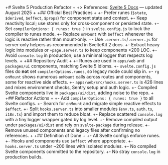 +# Svelte 5 Production Refactor
+
+> References: [Svelte 5 Docs](https://svelte.dev/docs) — updated August 2025
+
+## Official Best Practices
+
+- Prefer runes (`$state`, `$derived`, `$effect`, `$props`) for component state and context.
+- Keep reactivity local; use stores only for cross‑component or persisted state.
+- Set `compilerOptions: { runes: true }` in `svelte.config.js` to lock the compiler to runes mode.
+- Replace `onMount` with `$effect` whenever the logic is reactive rather than mount‑only.
+- Use `.server.ts`/`.server.js` for server‑only helpers as recommended in SvelteKit 2 docs.
+- Extract heavy logic into modules or `+page.server.ts` to keep components <200 LOC.
+- Avoid `console.log` in production; use a minimal logger that respects log levels.
+
+## Repository Audit
+
+- Runes are used in `apps/web` and `packages/ui` components, matching Svelte 5 idioms.
+- `svelte.config.js` files do **not** set `compilerOptions.runes`, so legacy mode could slip in.
+- `rg onMount` shows numerous `onMount` calls across routes and components, some for reactive side effects.
+- `apps/web/src/hooks.server.ts` is 426 lines and mixes environment checks, Sentry setup and auth logic.
+- Compiled Svelte components live in `packages/ui/dist`, adding noise to the repo.
+
+## Refactor Actions
+
+- Add `compilerOptions: { runes: true }` to all Svelte configs.
+- Search for `onMount` and migrate simple reactive effects to `$effect`.
+- Split `hooks.server.ts` into smaller modules (`env.ts`, `auth.ts`, `i18n.ts`) and import them to reduce bloat.
+- Replace scattered `console.log` with a tiny logger wrapper gated by log level.
+- Remove compiled output under `packages/ui/dist` and rely on `svelte-package` during release.
+- Remove unused components and legacy files after confirming no references.
+
+## Definition of Done
+
+- All Svelte configs enforce runes.
+- Hooks and components use `$effect` where appropriate.
+- `hooks.server.ts` under ~200 lines with isolated modules.
+- No compiled Svelte components committed to the repository.
+- No stray `console.log` in production builds.
